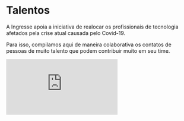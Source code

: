 # Talentos

A Ingresse apoia a iniciativa de realocar os profissionais de tecnologia afetados pela crise atual causada pelo Covid-19.

Para isso, compilamos aqui de maneira colaborativa os contatos de pessoas de muito talento que podem contribuir muito em seu time.

<iframe src='https://docs.google.com/spreadsheets/u/1/d/e/2PACX-1vTglwCeB-RUI1Etp0aDvzn32GDDb6mobZ59G2VK5XUOrUxXO5Ke213peTgBENAwn70RILacPYYAenwJ/pubhtml'frameborder='0'>
</iframe>
